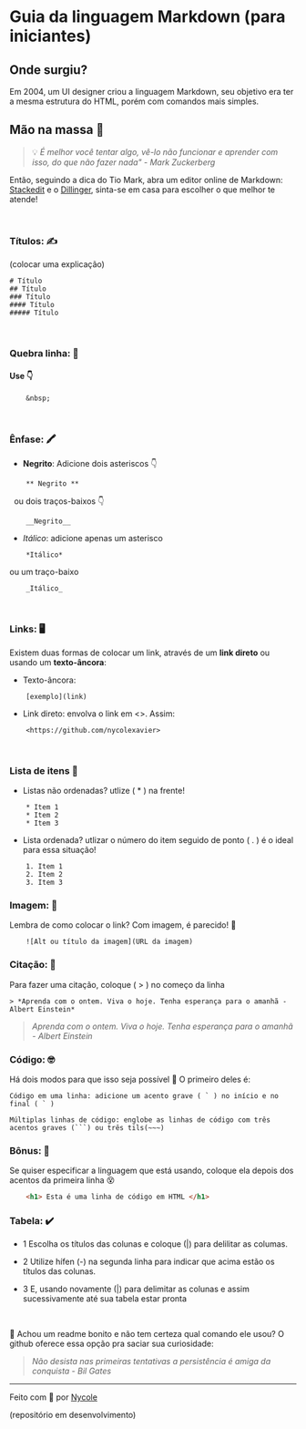 # Guia da linguagem Markdown (para iniciantes)

 ## Onde surgiu?&nbsp;


 Em 2004, um UI designer criou a linguagem Markdown, seu objetivo era ter a mesma estrutura do HTML, porém com comandos mais simples. &nbsp;


 ## Mão na massa 👐

> 💡 *É melhor você tentar algo, vê-lo não funcionar e aprender com isso, do que não fazer nada" - Mark Zuckerberg*

Então, seguindo a dica do Tio Mark, abra um editor online de Markdown: [Stackedit](https://stackedit.io/) e o [Dillinger](https://dillinger.io/), sinta-se em casa para escolher o que melhor te atende!

&nbsp;

### Títulos: ✍️

(colocar uma explicação)
``` 
# Título 
## Título 
### Título 
#### Título 
##### Título 
```

&nbsp;

### Quebra linha: 📓

#### Use 👇
```
    &nbsp;
``` 

&nbsp;

### Ênfase: 🖍️
* **Negrito**: Adicione dois asteriscos 👇
```
    ** Negrito **
``` 

&nbsp;
ou dois traços-baixos 👇
``` 
    __Negrito__
``` 

* *Itálico*: adicione apenas um asterisco
```
    *Itálico*
```
 ou um traço-baixo
```
    _Itálico_
```
&nbsp;

### Links: 🖥️

Existem duas formas de colocar um link, através de um **link direto** ou usando um **texto-âncora**:
* Texto-âncora: 
```
    [exemplo](link)
```

* Link direto: envolva o link em <>. Assim: 
```
    <https://github.com/nycolexavier>
```

&nbsp;

### Lista de itens 📝

* Listas não ordenadas? utlize ( * ) na frente! 

```
    * Item 1
    * Item 2
    * Item 3
```
    
* Lista ordenada? utlizar o número do item seguido de ponto ( . ) é o ideal para essa situação!

```
    1. Item 1
    2. Item 2
    3. Item 3
```
    
### Imagem: 🤳

Lembra de como colocar o link? Com imagem, é parecido! 🎉

```
    ![Alt ou título da imagem](URL da imagem)
```
   
### Citação: 💭

Para fazer uma citação, coloque ( > ) no começo da linha

``` 
> *Aprenda com o ontem. Viva o hoje. Tenha esperança para o amanhã - Albert Einstein*
```

> *Aprenda com o ontem. Viva o hoje. Tenha esperança para o amanhã - Albert Einstein*


### Código: 🤓

Há dois modos para que isso seja possível 🤔 O primeiro deles é:
``` 
Código em uma linha: adicione um acento grave ( ` ) no início e no final ( ` )
```

``` 
Múltiplas linhas de código: englobe as linhas de código com três acentos graves (```) ou três tils(~~~)
```
   
### **Bônus:** 🎁

Se quiser especificar a linguagem que está usando, coloque ela depois dos acentos da primeira linha 😵

``` HTML
    <h1> Esta é uma linha de código em HTML </h1>
```

### Tabela: ✔️

* 1️ Escolha os títulos das colunas e coloque (|) para delilitar as columas. &nbsp;

 * 2️ Utilize hífen (-) na segunda linha para indicar que acima estão os títulos das colunas.
    
 * 3️ E, usando novamente (|) para delimitar as colunas e assim sucessivamente até sua tabela estar pronta 

&nbsp;

🤔 Achou um readme bonito e não tem certeza qual comando ele usou? 
O github oferece essa opção pra saciar sua curiosidade:


> _Não desista nas primeiras tentativas a persistência é amiga da conquista - Bil Gates_

---
Feito com 💖 por [Nycole](https://github.com/nycolexavier)

(repositório em desenvolvimento)